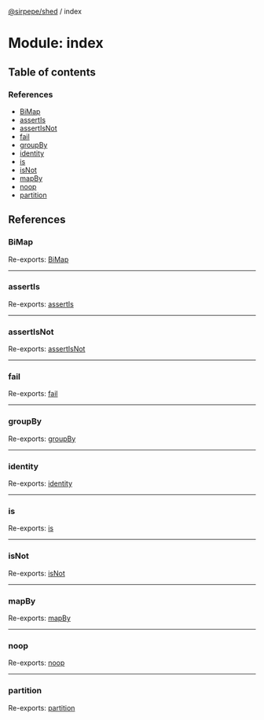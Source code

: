 [@sirpepe/shed](../README.md) / index

# Module: index

## Table of contents

### References

- [BiMap](index.md#bimap)
- [assertIs](index.md#assertis)
- [assertIsNot](index.md#assertisnot)
- [fail](index.md#fail)
- [groupBy](index.md#groupby)
- [identity](index.md#identity)
- [is](index.md#is)
- [isNot](index.md#isnot)
- [mapBy](index.md#mapby)
- [noop](index.md#noop)
- [partition](index.md#partition)

## References

### BiMap

Re-exports: [BiMap](../classes/bimap.bimap-1.md)

___

### assertIs

Re-exports: [assertIs](assert.md#assertis)

___

### assertIsNot

Re-exports: [assertIsNot](assert.md#assertisnot)

___

### fail

Re-exports: [fail](error.md#fail)

___

### groupBy

Re-exports: [groupBy](iterable.md#groupby)

___

### identity

Re-exports: [identity](function.md#identity)

___

### is

Re-exports: [is](guard.md#is)

___

### isNot

Re-exports: [isNot](guard.md#isnot)

___

### mapBy

Re-exports: [mapBy](iterable.md#mapby)

___

### noop

Re-exports: [noop](function.md#noop)

___

### partition

Re-exports: [partition](iterable.md#partition)
